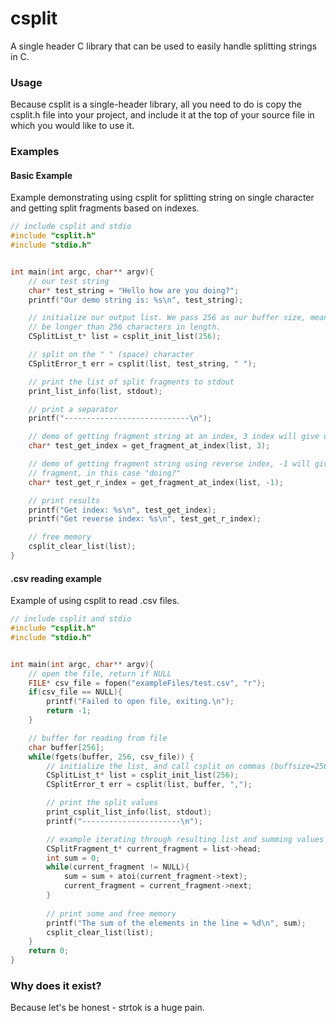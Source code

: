 # csplit

A single header C library that can be used to easily handle splitting strings in C.

### Usage

Because csplit is a single-header library, all you need to do is copy the csplit.h file into your project, and
include it at the top of your source file in which you would like to use it.

### Examples

#### Basic Example

Example demonstrating using csplit for splitting string on single character and getting split fragments based on indexes.
```C
// include csplit and stdio
#include "csplit.h"
#include "stdio.h"


int main(int argc, char** argv){
    // our test string
    char* test_string = "Hello how are you doing?";
    printf("Our demo string is: %s\n", test_string);

    // initialize our output list. We pass 256 as our buffer size, meaning that our fragments cannot 
    // be longer than 256 characters in length.
    CSplitList_t* list = csplit_init_list(256);

    // split on the " " (space) character
    CSplitError_t err = csplit(list, test_string, " ");

    // print the list of split fragments to stdout
    print_list_info(list, stdout);

    // print a separator
    printf("----------------------------\n");

    // demo of getting fragment string at an index, 3 index will give us "you"
    char* test_get_index = get_fragment_at_index(list, 3);

    // demo of getting fragment string using reverse index, -1 will give us the last
    // fragment, in this case "doing?"
    char* test_get_r_index = get_fragment_at_index(list, -1);

    // print results
    printf("Get index: %s\n", test_get_index);
    printf("Get reverse index: %s\n", test_get_r_index);

    // free memory
    csplit_clear_list(list);
}
```

#### .csv reading example

Example of using csplit to read .csv files.
```C
// include csplit and stdio
#include "csplit.h"
#include "stdio.h"


int main(int argc, char** argv){
    // open the file, return if NULL
    FILE* csv_file = fopen("exampleFiles/test.csv", "r");
    if(csv_file == NULL){
        printf("Failed to open file, exiting.\n");
        return -1;
    }

    // buffer for reading from file
    char buffer[256];
    while(fgets(buffer, 256, csv_file)) {
        // initialize the list, and call csplit on commas (buffsize=256)
        CSplitList_t* list = csplit_init_list(256);
        CSplitError_t err = csplit(list, buffer, ",");

        // print the split values
        print_csplit_list_info(list, stdout);
        printf("----------------------\n");

        // example iterating through resulting list and summing values read from .csv file
        CSplitFragment_t* current_fragment = list->head;
        int sum = 0;
        while(current_fragment != NULL){
            sum = sum + atoi(current_fragment->text);
            current_fragment = current_fragment->next;
        }
        
        // print some and free memory
        printf("The sum of the elements in the line = %d\n", sum);
        csplit_clear_list(list);
    }
    return 0;
}
```

### Why does it exist?

Because let's be honest - strtok is a huge pain.
